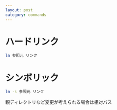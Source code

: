```yaml
---
layout: post
category: commands
---
```


# ハードリンク

```sh
ln 参照元 リンク
```

# シンボリック

```sh
ln -s 参照元 リンク
```

親ディレクトリなど変更が考えられる場合は相対パス
